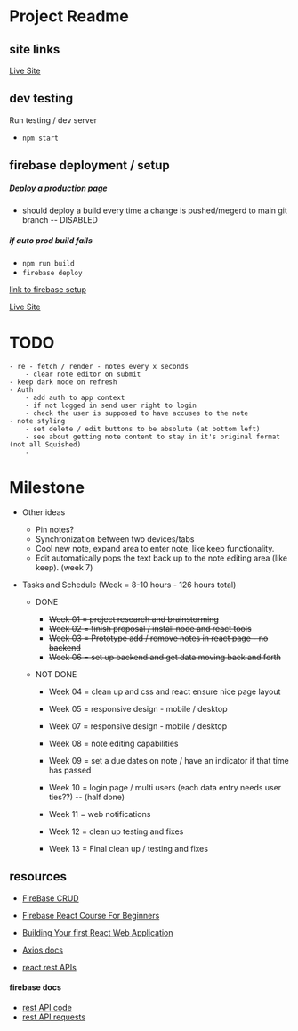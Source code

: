 # Project Readme

## site links
[Live Site](https://noted-eeafd.web.app) 

## dev testing 
Run testing  / dev server
- `npm start`

## firebase deployment / setup

##### Deploy a production page
- should deploy a build every time a change is pushed/megerd to main git branch -- DISABLED

##### if auto prod build fails
- `npm run build`
- `firebase deploy`

[link to firebase setup](https://www.freecodecamp.org/news/how-to-deploy-a-react-app-with-firebase/) 

[Live Site](https://noted-eeafd.web.app) 

# TODO 
```
- re - fetch / render - notes every x seconds 
    - clear note editor on submit
- keep dark mode on refresh
- Auth
    - add auth to app context
    - if not logged in send user right to login
    - check the user is supposed to have accuses to the note
- note styling 
    - set delete / edit buttons to be absolute (at bottom left) 
    - see about getting note content to stay in it's original format (not all Squished)
    - 
```


# Milestone
- Other ideas
    - Pin notes?
    - Synchronization between two devices/tabs
    - Cool new note, expand area to enter note, like keep functionality.
    - Edit automatically pops the text back up to the note editing area (like keep). (week 7)

- Tasks and Schedule (Week = 8-10 hours - 126 hours total)

    - DONE
        - ~~Week 01 = project research and brainstorming~~
        - ~~Week 02 = finish proposal / install node and react tools~~
        - ~~Week 03 = Prototype add / remove notes in react page - no backend~~
        - ~~Week 06 = set up backend and get data moving back and forth~~
    
    - NOT DONE
        - Week 04 = clean up and css and react ensure nice page layout
        - Week 05 = responsive design - mobile / desktop
        - Week 07 = responsive design - mobile / desktop
        - Week 08 = note editing capabilities

        - Week 09 = set a due dates on note / have an indicator if that time has passed
        - Week 10 = login page / multi users (each data entry needs user ties??) -- (half done)
        - Week 11 = web notifications
        - Week 12 = clean up testing and fixes
        - Week 13 = Final clean up / testing and fixes


## resources
- [FireBase CRUD](https://www.youtube.com/watch?v=2hR-uWjBAgw) 

- [Firebase React Course For Beginners](https://www.youtube.com/watch?v=2hR-uWjBAgw) 
- [Building Your first React Web Application](https://www.youtube.com/watch?v=NzpbupWoIV4) 
- [Axios docs](https://axios-http.com/docs/api_intro) 
- [react rest APIs](https://www.freecodecamp.org/news/how-work-with-restful-apis-in-react-simplified-steps-and-practical-examples/#heading-31-the-fetch-api) 

#### firebase docs
- [rest API code](https://firebase.google.com/docs/firestore/use-rest-api#making_rest_calls) 
- [rest API requests](https://firebase.google.com/docs/firestore/reference/rest/) 

